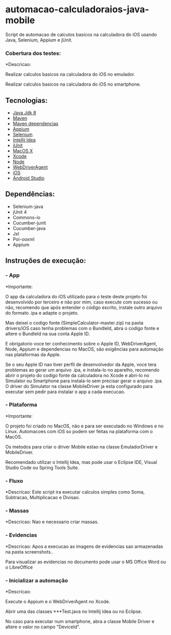 # automacao-calculadoraios-java-mobile
Script de automacao de calculos basicos na calculadora do iOS usando Java, Selenium, Appium e jUnit.

### Cobertura dos testes:  ###
*Descricao: 

Realizar calculos basicos na calculadora do iOS no emulador.

Realizar calculos basicos na calculadora do iOS no smartphone.

## Tecnologias:
* [Java Jdk 8](https://www.oracle.com/br/java/technologies/javase-downloads.html)
* [Maven](https://maven.apache.org)
* [Maven dependencias](https://mvnrepository.com)
* [Appium](http://appium.io)
* [Selenium](https://www.selenium.dev/projects/)
* [Intellij Idea](https://www.jetbrains.com/pt-br/idea/)
* [jUnit](https://junit.org/junit5/)
* [MacOS X](https://www.apple.com/br/macos/what-is/)
* [Xcode](https://apps.apple.com/br/app/xcode/id497799835?mt=12)
* [Node](https://nodejs.org/en/)
* [WebDriverAgent](https://github.com/facebookarchive/WebDriverAgent)
* [iOS](https://www.apple.com/br/iphone/)
* [Android Studio](https://developer.android.com/studio)

## Dependências:
* Selenium-java
* jUnit 4
* Commons-io
* Cucumber-junit
* Cucumber-java
* Jxl
* Poi-ooxml
* Appium

## Instruções de execução:

###  - App
*Importante: 

O app da calculadora do iOS utilizado para o teste deste projeto foi desenvolvido por terceiro e não por mim, caso execute com sucesso ou não, recomendo que após entender o código escrito, 
instale outro arquivo do formato .ipa e adapte o projeto. 

Mas deixei o codigo fonte (SimpleCalculator-master.zip) na pasta drivers/iOS caso tenha problemas com o BundleId, abra o codigo fonte e altere o BundleId na sua conta Apple ID.

E obrigatorio voce ter conhecimento sobre o Apple ID, WebDriverAgent, Node, Appium e dependencias no MacOS, são exigências para automação nas plataformas da Apple.

Se o seu Apple ID nao tiver perfil de desenvolvedor da Apple, voce tera problemas ao gerar um arquivo .ipa, e instala-lo no aparelho, recomendo abrir o projeto do codigo fonte da calculadora no Xcode e abri-lo 
no Simulator ou Smartphone para instala-lo sem precisar gerar o arquivo .ipa. O driver do Simulator na classe MobileDriver ja esta configurado para executar sem pedir para instalar o app a cada execucao.

###  - Plataforma
*Importante:

O projeto foi criado no MacOS, não e para ser executado no Windows e no Linux. Automacoes com iOS so podem ser feitas na plataforma com o MacOS.

Os metodos para criar o driver Mobile estao na classe EmuladorDriver e MobileDriver.

Recomendado utilizar o Intellij Idea, mas pode usar o Eclipse IDE, Visual Studio Code ou Spring Tools Suite.

###  - Fluxo
*Descricao: Este script ira executar calculos simples como Soma, Subtracao, Multiplicacao e Divisao.

###  - Massas
*Descricao: 
Nao e necessario criar massas.

###  - Evidencias
*Descricao:
Apos a execucao as imagens de evidencias sao armazenadas na pasta screenshots..

Para visualizar as evidencias no documento pode usar o MS Office Word ou o LibreOffice

###  - Inicializar a automação
*Descricao:

Execute o Appium e o WebDriverAgent no Xcode.

Abrir uma das classes ***Test.java no Intellij Idea ou no Eclipse.

No caso para executar num smartphone, abra a classe Mobile Driver e altere o valor no campo "DeviceId".